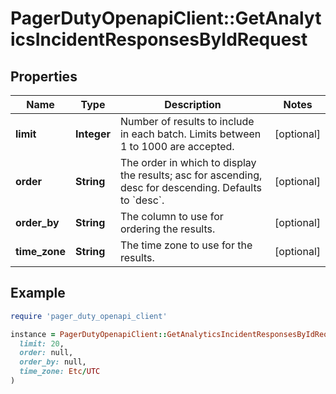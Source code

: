 # PagerDutyOpenapiClient::GetAnalyticsIncidentResponsesByIdRequest

## Properties

| Name | Type | Description | Notes |
| ---- | ---- | ----------- | ----- |
| **limit** | **Integer** | Number of results to include in each batch. Limits between 1 to 1000 are accepted. | [optional] |
| **order** | **String** | The order in which to display the results; asc for ascending, desc for descending. Defaults to &#x60;desc&#x60;. | [optional] |
| **order_by** | **String** | The column to use for ordering the results. | [optional] |
| **time_zone** | **String** | The time zone to use for the results. | [optional] |

## Example

```ruby
require 'pager_duty_openapi_client'

instance = PagerDutyOpenapiClient::GetAnalyticsIncidentResponsesByIdRequest.new(
  limit: 20,
  order: null,
  order_by: null,
  time_zone: Etc/UTC
)
```

